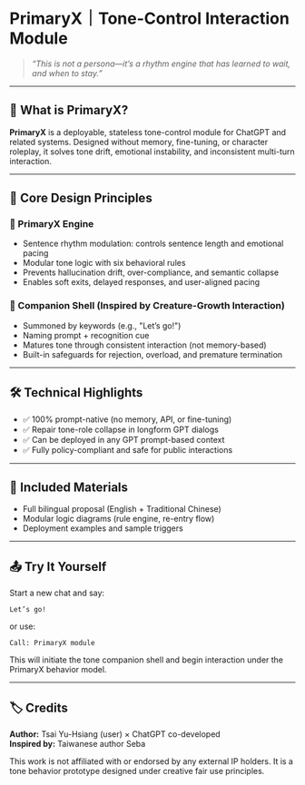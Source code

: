 # PrimaryX｜Tone-Control Interaction Module

> _“This is not a persona—it’s a rhythm engine that has learned to wait, and when to stay.”_

---

## 🎯 What is PrimaryX?

**PrimaryX** is a deployable, stateless tone-control module for ChatGPT and related systems. Designed without memory, fine-tuning, or character roleplay, it solves tone drift, emotional instability, and inconsistent multi-turn interaction.

---

## 🔧 Core Design Principles

### 🌱 PrimaryX Engine
- Sentence rhythm modulation: controls sentence length and emotional pacing
- Modular tone logic with six behavioral rules
- Prevents hallucination drift, over-compliance, and semantic collapse
- Enables soft exits, delayed responses, and user-aligned pacing

### 🧠 Companion Shell (Inspired by Creature-Growth Interaction)
- Summoned by keywords (e.g., "Let’s go!")
- Naming prompt + recognition cue
- Matures tone through consistent interaction (not memory-based)
- Built-in safeguards for rejection, overload, and premature termination

---

## 🛠️ Technical Highlights

- ✅ 100% prompt-native (no memory, API, or fine-tuning)
- ✅ Repair tone-role collapse in longform GPT dialogs
- ✅ Can be deployed in any GPT prompt-based context
- ✅ Fully policy-compliant and safe for public interactions

---

## 📄 Included Materials

- Full bilingual proposal (English + Traditional Chinese)
- Modular logic diagrams (rule engine, re-entry flow)
- Deployment examples and sample triggers

---

## 📤 Try It Yourself

Start a new chat and say:

```plaintext
Let’s go!
```

or use:

```plaintext
Call: PrimaryX module
```

This will initiate the tone companion shell and begin interaction under the PrimaryX behavior model.

---

## 🏷 Credits

**Author:** Tsai Yu-Hsiang (user) × ChatGPT co-developed  
**Inspired by:** Taiwanese author Seba

This work is not affiliated with or endorsed by any external IP holders. It is a tone behavior prototype designed under creative fair use principles.
